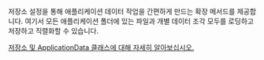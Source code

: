 ﻿저장소 설정을 통해 애플리케이션 데이터 작업을 간편하게 만드는 확장 메서드를 제공합니다. 여기서 모든 애플리케이션 폴더에 있는 파일과 개별 데이터 조각 모두를 로딩하고 저장하고 직렬화할 수 있습니다.

[저장소 및 ApplicationData 클래스에 대해 자세히 알아보십시오.](https://docs.microsoft.com/uwp/api/windows.storage.applicationdata)

